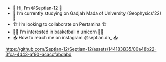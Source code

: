 - 👋 Hi, I’m @Septian-12 👋
- 🔭 I’m currently studying on Gadjah Mada of University (Geophysics'22) 🔭
- 🏗️ I’m looking to collaborate on Pertamina 🏗️
- 🏀🦄 I’m interested in basketball n unicorn 🦄🏀
- 📥 How to reach me on instagram @septian.dn_ 📥

https://github.com/Septian-12/Septian-12/assets/144183835/00a48b22-3fca-4d43-af90-acaccfabdabd
<!---
Septian-12/Septian-12 is a ✨ special ✨ repository because its `README.md` (this file) appears on your GitHub profile.
You can click the Preview link to take a look at your changes.
--->

